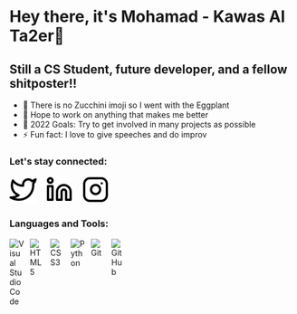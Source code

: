 # Hey there, it's Mohamad - Kawas Al Ta2er👋 


## Still a CS Student, future developer, and a fellow shitposter!!

- 🍆 There is no Zucchini imoji so I went with the Eggplant 
- 👯 Hope to work on anything that makes me better
- 🥅 2022 Goals: Try to get involved in many projects as possible
- ⚡ Fun fact: I love to give speeches and do improv

### Let's stay connected:

[![website](./img/twitter-light.svg)](https://www.twitter.com/KawasMoe/)
&nbsp;&nbsp;
[![website](./img/linkedin-light.svg)](https://www.linkedin.com/in/mohamad-kawas-409418230/)
&nbsp;&nbsp;
[![website](./img/instagram-light.svg)](https://www.instagram.com/mkkawas/)


### Languages and Tools:

<img align="left" alt="Visual Studio Code" width="26px" src="https://cdn.jsdelivr.net/gh/devicons/devicon/icons/vscode/vscode-original.svg" style="padding-right:10px;" />
<img align="left" alt="HTML5" width="26px" src="https://cdn.jsdelivr.net/gh/devicons/devicon/icons/html5/html5-original.svg" style="padding-right:10px;" />
<img align="left" alt="CSS3" width="26px" src="https://cdn.jsdelivr.net/gh/devicons/devicon/icons/css3/css3-original.svg" style="padding-right:10px;" />
<img align="left" alt="Python" width="26px" src="https://upload.wikimedia.org/wikipedia/commons/thumb/c/c3/Python-logo-notext.svg/1200px-Python-logo-notext.svg.png" style="padding-right:10px;" />
<img align="left" alt="Git" width="26px" src="https://cdn.jsdelivr.net/gh/devicons/devicon/icons/git/git-original.svg" style="padding-right:10px;" />
<img align="left" alt="GitHub" width="26px" src="https://user-images.githubusercontent.com/3369400/139447912-e0f43f33-6d9f-45f8-be46-2df5bbc91289.png" style="padding-right:10px;" />



<br />
<br />